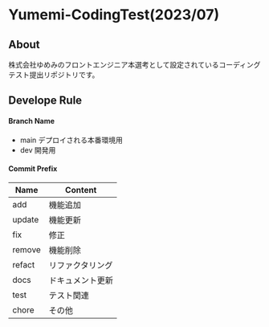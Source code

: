 # Yumemi-CodingTest(2023/07)
## About
株式会社ゆめみのフロントエンジニア本選考として設定されているコーディングテスト提出リポジトリです。

## Develope Rule
#### Branch Name
- main
デプロイされる本番環境用
- dev
開発用

#### Commit Prefix
| Name | Content |
| ---- | ------- |
| add | 機能追加 |
| update | 機能更新 |
| fix | 修正 |
| remove | 機能削除 |
| refact | リファクタリング |
| docs | ドキュメント更新 |
| test | テスト関連 |
| chore | その他 |